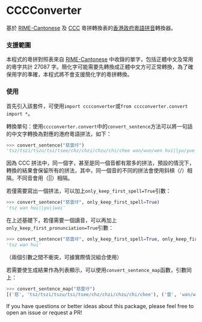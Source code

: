 # CCCConverter

基於 [RIME-Cantonese](https://github.com/rime/rime-jyutping/blob/master/jyutping.dict.yaml) 及 [CCC](http://www.cuhk.edu.hk/ics/clrc/crcl_93_1/kataoka.pdf) 粵拼轉換表的[香港政府粵語拼音](https://zh.wikipedia.org/wiki/%E9%A6%99%E6%B8%AF%E6%94%BF%E5%BA%9C%E7%B2%B5%E8%AA%9E%E6%8B%BC%E9%9F%B3)轉換器。

### 支援範圍
本程式的粵拼對照表來自 [RIME-Cantonese](https://github.com/rime/rime-jyutping/blob/master/jyutping.dict.yaml) 中收錄的單字，包括正體中文及常用的粵字共計 27087 字。簡化字可能需要先轉換成正體中文方可正常轉換，為了確保用字的準確，本程式將不會支援簡化字的粵拼轉換。

### 使用

首先引入該套件，可使用`import cccconverter`或`from cccconverter.convert import *`。

轉換單句：使用`cccconverter.convert`中的`convert_sentence`方法可以將一句話的中文字轉換為對應的港府粵語拼法，如下：
```python
>>> convert_sentence("慈雲圩")
'tsz/tszi/tszu/tsi/tsee/chz/chzi/chzu/chi/chee wan/wun/wen hui||yu/yue||wai/wei'
```
因為 CCC 拼法中，同一個字，甚至是同一個音都有眾多的拼法，預設的情況下，轉換的結果會保留所有的拼法，其中，同一個音的不同的拼法會使用斜槓（/）相隔，不同音會用（||）相隔。

若僅需要寫出一個拼法，可以加上`only_keep_first_spell=True`引數：
```python
>>> convert_sentence("慈雲圩", only_keep_first_spell=True)
'tsz wan hui||yu||wai'
```

在上述基礎下，若僅需要一個讀音，可以再加上`only_keep_first_pronunciation=True`引數：
```python
>>> convert_sentence("慈雲圩", only_keep_first_spell=True, only_keep_first_pronunciation=True)
'tsz wan hui'
```

（兩個引數之間不衝突，可據實際情況組合使用）

若需要使生成結果作為列表顯示，可以使用`convert_sentence_map`函數，引數同上：
```python
>>> convert_sentence_map("慈雲圩")
[('慈', 'tsz/tszi/tszu/tsi/tsee/chz/chzi/chzu/chi/chee'), ('雲', 'wan/wun/wen'), ('圩', 'hui||yu/yue||wai/wei')]
```

If you have questions or better ideas about this package, please feel free to open an issue or request a PR!